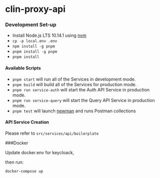# clin-proxy-api

### Development Set-up
* Install Node.js LTS 10.14.1 using [nvm](https://github.com/creationix/nvm/blob/master/README.md)
* `cp -p local.env .env`
* `npm install -g pnpm`
* `pnpm install -g pnpm`
* `pnpm install`

#### Available Scripts

* `pnpm start` will run all of the Services in development mode.<br>
* `pnpm build` will build all of the Services for production mode.<br>
* `pnpm run service-auth` will start the Auth API Service in production mode.<br>
* `pnpm run service-query` will start the Query API Service in production mode.<br>
* `pnpm test` will launch [newman](https://github.com/postmanlabs/newman) and runs Postman collections

#### API Service Creation
Please refer to `src/services/api/boilerplate`

###Docker

Update docker.env for keycloack,

then run:
```
docker-compose up
```
